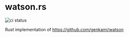 # watson.rs
![ci status](https://github.com/Tobiky/watson.rs/workflows/All%20Tests/badge.svg)

Rust implementation of https://github.com/genkami/watson
